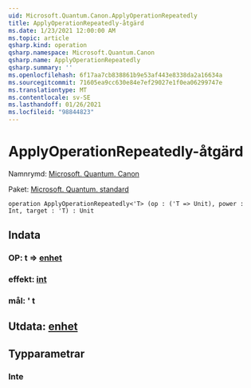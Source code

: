 ```yaml
---
uid: Microsoft.Quantum.Canon.ApplyOperationRepeatedly
title: ApplyOperationRepeatedly-åtgärd
ms.date: 1/23/2021 12:00:00 AM
ms.topic: article
qsharp.kind: operation
qsharp.namespace: Microsoft.Quantum.Canon
qsharp.name: ApplyOperationRepeatedly
qsharp.summary: ''
ms.openlocfilehash: 6f17aa7cb838861b9e53af443e8338da2a16634a
ms.sourcegitcommit: 71605ea9cc630e84e7ef29027e1f0ea06299747e
ms.translationtype: MT
ms.contentlocale: sv-SE
ms.lasthandoff: 01/26/2021
ms.locfileid: "98844823"
---
```

# <a name="applyoperationrepeatedly-operation"></a>ApplyOperationRepeatedly-åtgärd

Namnrymd: [Microsoft. Quantum. Canon](xref:Microsoft.Quantum.Canon)

Paket: [Microsoft. Quantum. standard](https://nuget.org/packages/Microsoft.Quantum.Standard)




```qsharp
operation ApplyOperationRepeatedly<'T> (op : ('T => Unit), power : Int, target : 'T) : Unit
```


## <a name="input"></a>Indata

### <a name="op--t--unit"></a>OP: t => [enhet](xref:microsoft.quantum.lang-ref.unit) 




### <a name="power--int"></a>effekt: [int](xref:microsoft.quantum.lang-ref.int)




### <a name="target--t"></a>mål: ' t





## <a name="output--unit"></a>Utdata: [enhet](xref:microsoft.quantum.lang-ref.unit)



## <a name="type-parameters"></a>Typparametrar

### <a name="t"></a>Inte

